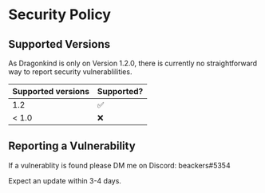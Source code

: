 # Security Policy

## Supported Versions

As Dragonkind is only on Version 1.2.0, there is currently no straightforward way to report security vulnerablilities.

| Supported versions | Supported? |
| ------------------ | ---------- |
|  1.2  | :white_check_mark: |
| < 1.0   | :x: |

## Reporting a Vulnerability

If a vulnerablity is found please DM me on Discord: beackers#5354

Expect an update within 3-4 days.
